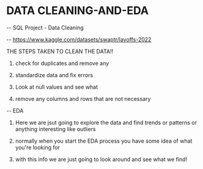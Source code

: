 # DATA CLEANING-AND-EDA

-- SQL Project - Data Cleaning

-- https://www.kaggle.com/datasets/swaptr/layoffs-2022


THE STEPS TAKEN TO CLEAN THE DATA!!

1. check for duplicates and remove any

2. standardize data and fix errors

3. Look at null values and see what 

4. remove any columns and rows that are not necessary

-- EDA

1. Here we are jsut going to explore the data and find trends or patterns or anything interesting like outliers

2. normally when you start the EDA process you have some idea of what you're looking for

3. with this info we are just going to look around and see what we find!
